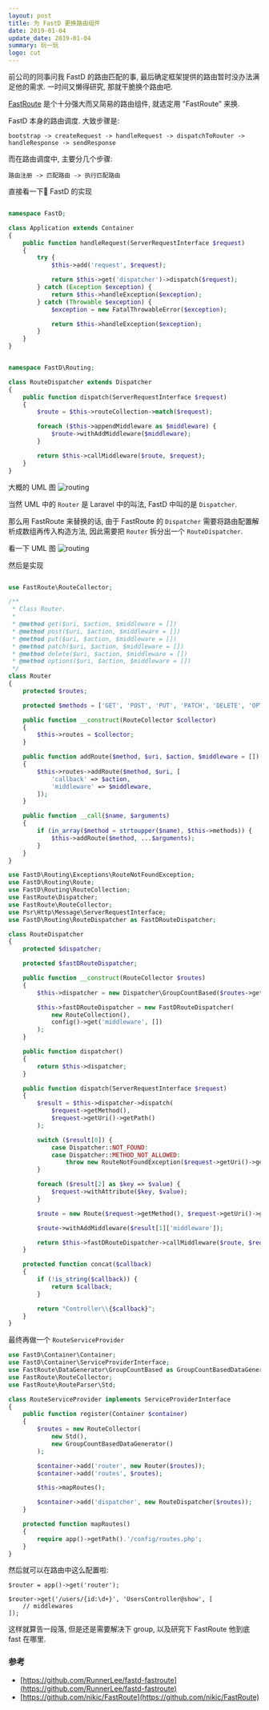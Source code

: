 ```yaml
---
layout: post
title: 为 FastD 更换路由组件
date: 2019-01-04
update_date: 2019-01-04
summary: 玩一玩
logo: cut
---
```


前公司的同事问我 FastD 的路由匹配的事, 最后确定框架提供的路由暂时没办法满足他的需求. 一时间又懒得研究, 那就干脆换个路由吧.

[FastRoute](https://github.com/nikic/FastRoute) 是个十分强大而又简易的路由组件, 就选定用 "FastRoute" 来换.

FastD 本身的路由调度. 大致步骤是:

```
bootstrap -> createRequest -> handleRequest -> dispatchToRouter -> handleResponse -> sendResponse
```

而在路由调度中, 主要分几个步骤:

```
路由注册 -> 匹配路由 -> 执行匹配路由
```

直接看一下 FastD 的实现

```php

namespace FastD;

class Application extends Container
{
    public function handleRequest(ServerRequestInterface $request)
    {
        try {
            $this->add('request', $request);

            return $this->get('dispatcher')->dispatch($request);
        } catch (Exception $exception) {
            return $this->handleException($exception);
        } catch (Throwable $exception) {
            $exception = new FatalThrowableError($exception);

            return $this->handleException($exception);
        }
    }
}
```

```php

namespace FastD\Routing;

class RouteDispatcher extends Dispatcher
{
    public function dispatch(ServerRequestInterface $request)
    {
        $route = $this->routeCollection->match($request);

        foreach ($this->appendMiddleware as $middleware) {
            $route->withAddMiddleware($middleware);
        }

        return $this->callMiddleware($route, $request);
    }
}

```

大概的 UML 图
![routing](/assets/img/2019-01-04/1.png)

当然 UML 中的 `Router` 是 Laravel 中的叫法, FastD 中叫的是 `Dispatcher`. 

那么用 FastRoute 来替换的话, 由于 FastRoute 的 `Dispatcher` 需要将路由配置解析成数组再传入构造方法, 因此需要把 `Router` 拆分出一个 `RouteDispatcher`.

看一下 UML 图
![routing](/assets/img/2019-01-04/2.png)

然后是实现

```php

use FastRoute\RouteCollector;

/**
 * Class Router.
 *
 * @method get($uri, $action, $middleware = [])
 * @method post($uri, $action, $middleware = [])
 * @method put($uri, $action, $middleware = [])
 * @method patch($uri, $action, $middleware = [])
 * @method delete($uri, $action, $middleware = [])
 * @method options($uri, $action, $middleware = [])
 */
class Router
{
    protected $routes;

    protected $methods = ['GET', 'POST', 'PUT', 'PATCH', 'DELETE', 'OPTIONS'];

    public function __construct(RouteCollector $collector)
    {
        $this->routes = $collector;
    }

    public function addRoute($method, $uri, $action, $middleware = [])
    {
        $this->routes->addRoute($method, $uri, [
            'callback' => $action,
            'middleware' => $middleware,
        ]);
    }

    public function __call($name, $arguments)
    {
        if (in_array($method = strtoupper($name), $this->methods)) {
            $this->addRoute($method, ...$arguments);
        }
    }
}
```

```php
use FastD\Routing\Exceptions\RouteNotFoundException;
use FastD\Routing\Route;
use FastD\Routing\RouteCollection;
use FastRoute\Dispatcher;
use FastRoute\RouteCollector;
use Psr\Http\Message\ServerRequestInterface;
use FastD\Routing\RouteDispatcher as FastDRouteDispatcher;

class RouteDispatcher
{
    protected $dispatcher;

    protected $fastDRouteDispatcher;

    public function __construct(RouteCollector $routes)
    {
        $this->dispatcher = new Dispatcher\GroupCountBased($routes->getData());

        $this->fastDRouteDispatcher = new FastDRouteDispatcher(
            new RouteCollection(),
            config()->get('middleware', [])
        );
    }

    public function dispatcher()
    {
        return $this->dispatcher;
    }

    public function dispatch(ServerRequestInterface $request)
    {
        $result = $this->dispatcher->dispatch(
            $request->getMethod(),
            $request->getUri()->getPath()
        );

        switch ($result[0]) {
            case Dispatcher::NOT_FOUND:
            case Dispatcher::METHOD_NOT_ALLOWED:
                throw new RouteNotFoundException($request->getUri()->getPath());
        }

        foreach ($result[2] as $key => $value) {
            $request->withAttribute($key, $value);
        }

        $route = new Route($request->getMethod(), $request->getUri()->getPath(), $this->concat($result[1]['callback']));

        $route->withAddMiddleware($result[1]['middleware']);

        return $this->fastDRouteDispatcher->callMiddleware($route, $request);
    }

    protected function concat($callback)
    {
        if (!is_string($callback)) {
            return $callback;
        }

        return "Controller\\{$callback}";
    }
}
```

最终再做一个 `RouteServiceProvider`

```php
use FastD\Container\Container;
use FastD\Container\ServiceProviderInterface;
use FastRoute\DataGenerator\GroupCountBased as GroupCountBasedDataGenerator;
use FastRoute\RouteCollector;
use FastRoute\RouteParser\Std;

class RouteServiceProvider implements ServiceProviderInterface
{
    public function register(Container $container)
    {
        $routes = new RouteCollector(
            new Std(),
            new GroupCountBasedDataGenerator()
        );

        $container->add('router', new Router($routes));
        $container->add('routes', $routes);

        $this->mapRoutes();

        $container->add('dispatcher', new RouteDispatcher($routes));
    }

    protected function mapRoutes()
    {
        require app()->getPath().'/config/routes.php';
    }
}
```

然后就可以在路由中这么配置啦:

```
$router = app()->get('router');

$router->get('/users/{id:\d+}', 'UsersController@show', [
    // middlewares
]);
```

这样就算告一段落, 但是还是需要解决下 group, 以及研究下 FastRoute 他到底 fast 在哪里.

### 参考
- [https://github.com/RunnerLee/fastd-fastroute](https://github.com/RunnerLee/fastd-fastroute)
- [https://github.com/nikic/FastRoute](https://github.com/nikic/FastRoute)

